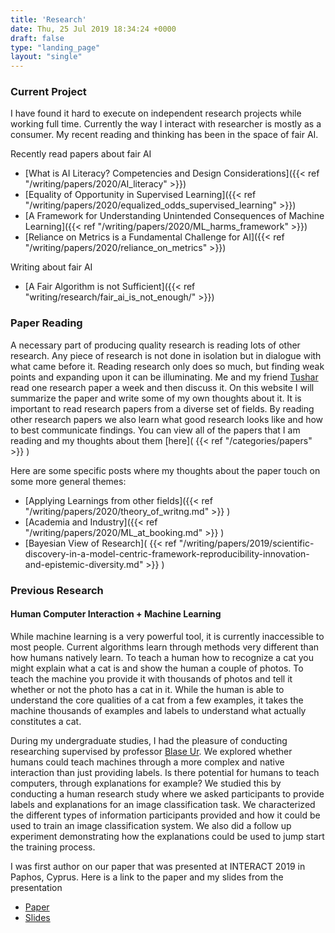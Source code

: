 ```yaml
---
title: 'Research'
date: Thu, 25 Jul 2019 18:34:24 +0000
draft: false
type: "landing_page"
layout: "single"
---
```


### Current Project

I have found it hard to execute on independent research projects while working full time. Currently the way I interact with researcher is mostly as a consumer. My recent reading and thinking has been in the space of fair AI.

Recently read papers about fair AI

* [What is AI Literacy? Competencies and Design Considerations]({{< ref  "/writing/papers/2020/AI_literacy"  >}})
* [Equality of Opportunity in Supervised Learning]({{< ref  "/writing/papers/2020/equalized_odds_supervised_learning"  >}})
* [A Framework for Understanding Unintended Consequences of Machine Learning]({{< ref  "/writing/papers/2020/ML_harms_framework"  >}})
* [Reliance on Metrics is a Fundamental Challenge for AI]({{< ref  "/writing/papers/2020/reliance_on_metrics"  >}})

Writing about fair AI

* [A Fair Algorithm is not Sufficient]({{< ref "writing/research/fair_ai_is_not_enough/" >}})



### Paper Reading

A necessary part of producing quality research is reading lots of other research. Any piece of research is not done in isolation but in dialogue with what came before it. Reading research only does so much, but finding weak points and expanding upon it can be illuminating. Me and my friend [Tushar](https://tusharc.dev/) read one research paper a week and then discuss it. On this website I will summarize the paper and write some of my own thoughts about it. It is important to read research papers from a diverse set of fields. By reading other research papers we also learn what good research looks like and how to best communicate findings. You can view all of the papers that I am reading and my thoughts about them [here](
{{< ref  "/categories/papers"  >}} )

Here are some specific posts where my thoughts about the paper touch on some more general themes:

* [Applying Learnings from other fields]({{< ref  "/writing/papers/2020/theory_of_writng.md"  >}} )
* [Academia and Industry]({{< ref  "/writing/papers/2020/ML_at_booking.md"  >}} )
* [Bayesian View of Research](
                {{< ref  "/writing/papers/2019/scientific-discovery-in-a-model-centric-framework-reproducibility-innovation-and-epistemic-diversity.md"  >}} )

### Previous Research

#### Human Computer Interaction + Machine Learning

While machine learning is a very powerful tool, it is currently inaccessible to most people. Current algorithms  learn through methods very different than how humans natively learn. To teach a human how to recognize a cat you might explain what a cat is and show the human a couple of photos. To teach the machine you provide it with thousands of photos and tell it whether or not the photo has a cat in it. While the human is able to understand the core qualities of a cat from a few examples, it takes the machine thousands of examples and labels to understand what actually constitutes a cat.

During my undergraduate studies, I had the pleasure of conducting researching supervised by professor [Blase Ur](https://www.blaseur.com/). We explored whether humans could teach machines through a more complex and native interaction than just providing labels. Is there potential for humans to teach computers, through explanations for example? We studied this by conducting a human research study where we asked participants to provide labels and explanations for an image classification task. We characterized the different types of information participants provided and how it could be used to train an image classification system. We also did a follow up experiment demonstrating how the explanations could be used to jump start the training process.

I was first author on our paper that was presented at INTERACT 2019 in Paphos, Cyprus. Here is a link to the paper and my slides from the presentation

- [Paper](https://www.blaseur.com/papers/hciml-interact19.pdf)
- [Slides](https://docs.google.com/presentation/d/15xa1brGV56HIsfpYsg8ZHMsHUWOyDnr5Odh8jo05kFI/edit?usp=sharing)


